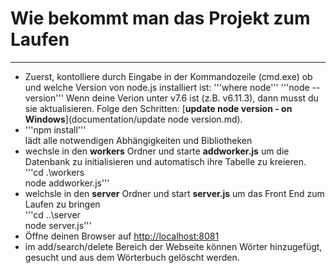 # Wie bekommt man das Projekt zum Laufen
***
- Zuerst, kontolliere durch Eingabe in der Kommandozeile (cmd.exe) ob und welche Version von node.js installiert ist:
    '''where node'''
    '''node --version'''
    Wenn deine Verion unter v7.6 ist (z.B. v6.11.3), dann musst du sie aktualisieren. Folge den Schritten: [**update node version - on Windows**](documentation/update node version.md). 
- '''npm install'''  
   lädt alle notwendigen Abhängigkeiten und Bibliotheken
- wechsle in den **workers** Ordner und starte **addworker.js** um die Datenbank zu initialisieren und automatisch ihre Tabelle zu kreieren.  
   '''cd .\workers  
      node addworker.js'''
- welchsle in den **server** Ordner und start **server.js** um das Front End zum Laufen zu bringen  
   '''cd ..\server  
      node server.js'''
- Öffne deinen Browser auf <http://localhost:8081>
- im add/search/delete Bereich der Webseite können Wörter hinzugefügt, gesucht und aus dem Wörterbuch gelöscht werden.